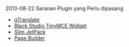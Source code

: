 2013-08-22
Saranan Plugin yang Perlu dipasang
* [qTranslate](http://wordpress.org/plugins/qtranslate/)
* [Black Studio TinyMCE Widget](http://wordpress.org/plugins/black-studio-tinymce-widget/)
* [Slim JetPack](http://wordpress.org/plugins/slimjetpack/)
* [Page Builder](http://wordpress.org/plugins/siteorigin-panels/)
